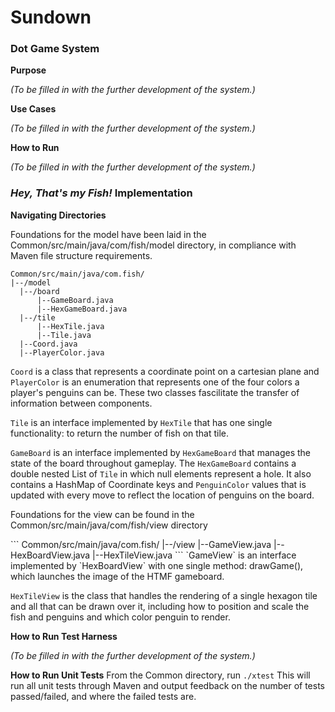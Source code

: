 # Sundown

<h3>Dot Game System</h3>
<b>Purpose</b>
<p><i>(To be filled in with the further development of the system.)</i></p>
<b>Use Cases</b>
<p><i>(To be filled in with the further development of the system.)</i></p>
<b>How to Run</b>
<p><i>(To be filled in with the further development of the system.)</i></p>

<h3><i>Hey, That's my Fish!</i> Implementation</h3>

<b>Navigating Directories</b>
<p>Foundations for the model have been laid in the Common/src/main/java/com/fish/model directory, in compliance with Maven file structure requirements.</p>

```
Common/src/main/java/com.fish/
|--/model
  |--/board
      |--GameBoard.java
      |--HexGameBoard.java
  |--/tile
      |--HexTile.java
      |--Tile.java
  |--Coord.java
  |--PlayerColor.java
```
`Coord` is a class that represents a coordinate point on a cartesian plane and `PlayerColor` is an enumeration that represents one of the four colors a player's penguins can be. These two classes fascilitate the transfer of information between components.

`Tile` is an interface implemented by `HexTile` that has one single functionality: to return the number of fish on that tile.

`GameBoard` is an interface implemented by `HexGameBoard` that manages the state of the board throughout gameplay. The `HexGameBoard` contains a double nested List of `Tile` in which null elements represent a hole. It also contains a HashMap of Coordinate keys and `PenguinColor` values that is updated with every move to reflect the location of penguins on the board.

<p>Foundations for the view can be found in the Common/src/main/java/com/fish/view directory</p>
```
Common/src/main/java/com.fish/
|--/view
  |--GameView.java
  |--HexBoardView.java
  |--HexTileView.java
```
`GameView` is an interface implemented by `HexBoardView` with one single method: drawGame(), which launches the image of the HTMF gameboard. 

`HexTileView` is the class that handles the rendering of a single hexagon tile and all that can be drawn over it, including how to position and scale the fish and penguins and which color penguin to render. 


<b>How to Run Test Harness</b>
<p><i>(To be filled in with the further development of the system.)</i></p>

<b>How to Run Unit Tests</b>
From the Common directory, run `./xtest`
This will run all unit tests through Maven and output feedback on the number of tests passed/failed, and where the failed tests are. 
